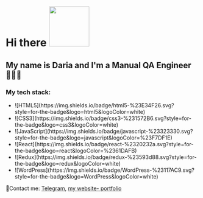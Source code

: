<h1>Hi there <img src="https://media.giphy.com/media/IpM4kYGnxqmE02P9rr/giphy.gif" width="105px" /></h1>
<h2>My name is Daria and I'm a Manual QA Engineer 👩‍💻🐞</h2>

<h3>My tech stack:</h3>
<ul>
<li>![HTML5](https://img.shields.io/badge/html5-%23E34F26.svg?style=for-the-badge&logo=html5&logoColor=white)</li> 
<li>![CSS3](https://img.shields.io/badge/css3-%231572B6.svg?style=for-the-badge&logo=css3&logoColor=white)</li> 
<li>![JavaScript](https://img.shields.io/badge/javascript-%23323330.svg?style=for-the-badge&logo=javascript&logoColor=%23F7DF1E)</li> 
<li> ![React](https://img.shields.io/badge/react-%2320232a.svg?style=for-the-badge&logo=react&logoColor=%2361DAFB)</li>
<li>![Redux](https://img.shields.io/badge/redux-%23593d88.svg?style=for-the-badge&logo=redux&logoColor=white)</li>
<li>![WordPress](https://img.shields.io/badge/WordPress-%23117AC9.svg?style=for-the-badge&logo=WordPress&logoColor=white)</li> 
</ul>

📧Contact me: [Telegram](https://t.me/DovydovaDaria), [my website- portfolio](https://dovydova-daria.glitch.me)


